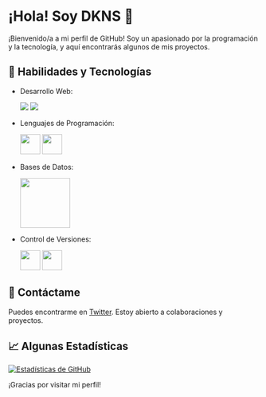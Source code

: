 # ¡Hola! Soy DKNS 👋

¡Bienvenido/a a mi perfil de GitHub! Soy un apasionado por la programación y la tecnología, y aquí encontrarás algunos de mis proyectos.

## 🚀 Habilidades y Tecnologías

- Desarrollo Web: <p/>
   [<img src="https://img.icons8.com/color/48/000000/html-5.png"/>](https://developer.mozilla.org/es/docs/Web/HTML) 
   [<img src="https://img.icons8.com/color/48/000000/css3.png"/>](https://developer.mozilla.org/es/docs/Web/CSS)
- Lenguajes de Programación: <p/>
   [<img src="https://upload.wikimedia.org/wikipedia/commons/thumb/1/18/C_Programming_Language.svg/926px-C_Programming_Language.svg.png" width="40"/>](https://www.learn-c.org/) 
   [<img src="https://upload.wikimedia.org/wikipedia/en/thumb/3/30/Java_programming_language_logo.svg/800px-Java_programming_language_logo.svg.png" width="40"/>](https://www.java.com/)
- Bases de Datos: <p/>
   [<img src="https://www.ibm.com/content/dam/adobe-cms/instana/media_logo/Azure-SQL-Database-Monitoring.component.complex-narrative-xl.ts=1692796840675.png/content/adobe-cms/es/es/products/instana/supported-technologies/azure-sql-database/_jcr_content/root/table_of_contents/body/content_section_styled/content-section-body/complex_narrative/logoimage" width="100"/>](https://www.w3schools.com/sql/)
- Control de Versiones: <p/>
   [<img src="https://victorroblesweb.es/wp-content/uploads/2018/04/git.png" width="40"/>](https://git-scm.com/) 
   [<img src="https://upload.wikimedia.org/wikipedia/commons/c/c2/GitHub_Invertocat_Logo.svg" width="40"/>](https://github.com/)

## 💬 Contáctame

Puedes encontrarme en [Twitter](https://twitter.com/elonmusk). Estoy abierto a colaboraciones y proyectos.

## 📈 Algunas Estadísticas

[![Estadísticas de GitHub](https://github-readme-stats.vercel.app/api?username=DKNS-Usal&show_icons=true&theme=radical)](https://github.com/DKNS-Usal)

¡Gracias por visitar mi perfil!



